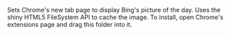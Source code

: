 Sets Chrome's new tab page to display Bing's picture of the day. Uses the shiny
HTML5 FileSystem API to cache the image. To install, open Chrome's extensions
page and drag this folder into it.
